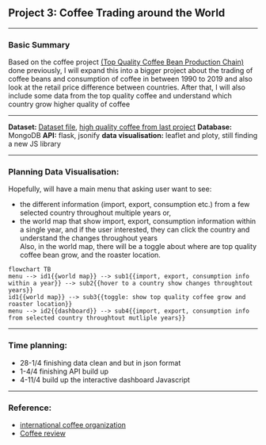 ## Project 3: Coffee Trading around the World
---
### Basic Summary

Based on the coffee project [(Top Quality Coffee Bean Production Chain)](https://github.com/wingylui/Self-project_Coffee) done previously, I will expand this into a bigger project about the trading of coffee beans and consumption of coffee in between 1990 to 2019 and also look at the retail price difference between countries. After that, I will also include some data from the top quality coffee and understand which country grow higher quality of coffee

---

<b>Dataset: </b> [Dataset file](https://github.com/wingylui/Coffee_Trading/tree/main/Dataset/international_coffee_organization), [high quality coffee from last project](https://github.com/wingylui/Self-project_Coffee/blob/main/web_scaping/output_data_csv/coffee_bean_cleaned.csv)
<b>Database: </b> MongoDB
<b>API:</b> flask, jsonify
<b>data visualisation:</b> leaflet and ploty, still finding a new JS library


---
### Planning Data Visualisation:

Hopefully, will have a main menu that asking user want to see:
- the different information (import, export, consumption etc.) from a few selected country throughout multiple years or,
- the world map that show import, export, consumption information within a single year, and if the user interested, they can click the country and understand the changes throughout years</br>
Also, in the world map, there will be a toggle about where are top quality coffee bean grow, and the roaster location.

```mermaid
flowchart TB
menu --> id1{{world map}} --> sub1{{import, export, consumption info within a year}} --> sub2{{hover to a country show changes throughtout years}}
id1{{world map}} --> sub3{{toggle: show top quality coffee grow and roaster location}}
menu --> id2{{dashboard}} --> sub4{{import, export, consumption info from selected country throughtout mutliple years}}
```
---
### Time planning:
- 28-1/4 finishing data clean and but in json format
- 1-4/4 finishing API build up
- 4-11/4 build up the interactive dashboard Javascript 

---
### Reference:
- [international coffee organization](https://www.ico.org/)
- [Coffee review](https://www.coffeereview.com/)